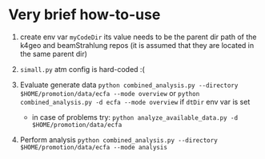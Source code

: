 # Very brief how-to-use

1. create env var `myCodeDir`
   its value needs to be the parent dir path of the k4geo and beamStrahlung repos (it is assumed that they are located in the same parent dir)

2. `simall.py`
   atm config is hard-coded :(

3. Evaluate generate data
   `python combined_analysis.py --directory $HOME/promotion/data/ecfa --mode overview`
   or `python combined_analysis.py -d ecfa --mode overview` if `dtDir` env var is set

   - in case of problems try: `python analyze_available_data.py -d $HOME/promotion/data/ecfa`

4. Perform analysis
   `python combined_analysis.py --directory $HOME/promotion/data/ecfa --mode analysis`
